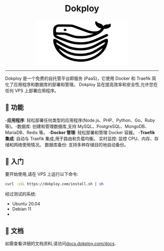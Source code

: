 

<div align="center">
   <h1 align="center">Dokploy</h1>
</div>

<div align="center" style="width:100%;">
<img src="https://raw.githubusercontent.com/Dokploy/dokploy/main/logo.png" alt="Reflex Logo"  style="width:60%;">
</div>
<hr>



Dokploy 是一个免费的自托管平台即服务 (PaaS)，它使用 Docker 和 Traefik 简化了应用程序和数据库的部署和管理。 Dokploy 旨在提高效率和安全性,允许您在任何 VPS 上部署应用程序。

## 🌟 功能
-**应用程序**: 轻松部署任何类型的应用程序(Node.js、PHP、Python、Go、Ruby 等)。-数据库: 创建和管理数据库,支持 MySQL、PostgreSQL、MongoDB、MariaDB、Redis 等。
-**Docker 管理**: 轻松部署和管理 Docker 容器。
-**Traefik 集成**: 自动与 Traefik 集成,用于路由和负载均衡。
实时监控: 监控 CPU、内存、存储和网络使用情况。
数据库备份: 支持多种存储目的地自动备份。

## 🚀 入门
要开始使用,请在 VPS 上运行以下命令:

```bash
curl -sSL https://dokploy.com/install.sh | sh
```

经过测试的系统:

- Ubuntu 20.04
- Debian 11
- 
## 📄 文档

如需查看详细的文档资料,请访问[docs.dokploy.com/docs](https://docs.dokploy.com).
